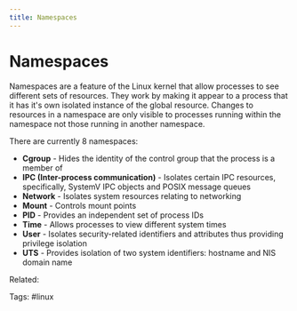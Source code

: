 ```yaml
---
title: Namespaces
---
```


# Namespaces

Namespaces are a feature of the Linux kernel that allow processes to see
different sets of resources. They work by making it appear to a process
that it has it's own isolated instance of the global resource.  Changes
to resources in a namespace are only visible to processes running within
the namespace not those running in another namespace.

There are currently 8 namespaces:
* **Cgroup** - Hides the identity of the control group that the process is
a member of
* **IPC (Inter-process communication)** - Isolates certain IPC resources,
specifically, SystemV IPC objects and POSIX message queues
* **Network** - Isolates system resources relating to networking
* **Mount** - Controls mount points
* **PID** - Provides an independent set of process IDs
* **Time** - Allows processes to view different system times
* **User** - Isolates security-related identifiers and attributes thus
providing privilege isolation
* **UTS** - Provides isolation of two system identifiers: hostname and NIS
domain name

Related:

Tags:
  #linux

